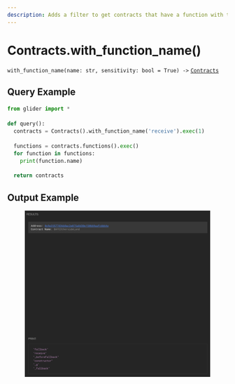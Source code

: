 ```yaml
---
description: Adds a filter to get contracts that have a function with the given name.
---
```


# Contracts.with\_function\_name()

`with_function_name(name: str, sensitivity: bool = True) ->` [`Contracts`](./)

## Query Example

```python
from glider import *

def query():
  contracts = Contracts().with_function_name('receive').exec(1)

  functions = contracts.functions().exec()
  for function in functions:
    print(function.name)

  return contracts
```

## Output Example

<figure><img src="../../.gitbook/assets/image (1) (1) (1) (1) (1) (1) (1).png" alt=""><figcaption></figcaption></figure>
